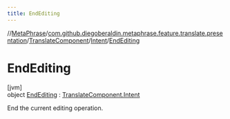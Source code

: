 ```yaml
---
title: EndEditing
---
```

//[MetaPhrase](../../../../../index.html)/[com.github.diegoberaldin.metaphrase.feature.translate.presentation](../../../index.html)/[TranslateComponent](../../index.html)/[Intent](../index.html)/[EndEditing](index.html)



# EndEditing



[jvm]\
object [EndEditing](index.html) : [TranslateComponent.Intent](../index.html)

End the current editing operation.


